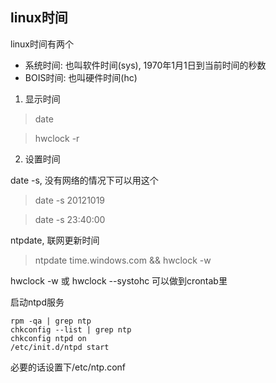 ## linux时间

linux时间有两个
+ 系统时间: 也叫软件时间(sys), 1970年1月1日到当前时间的秒数
+ BOIS时间: 也叫硬件时间(hc)

1. 显示时间

> date

> hwclock -r

2. 设置时间

date -s, 没有网络的情况下可以用这个

> date -s 20121019

> date -s 23:40:00

ntpdate, 联网更新时间

> ntpdate time.windows.com && hwclock -w

hwclock -w 或 hwclock --systohc 可以做到crontab里

启动ntpd服务
```
rpm -qa | grep ntp
chkconfig --list | grep ntp
chkconfig ntpd on
/etc/init.d/ntpd start
```
必要的话设置下/etc/ntp.conf
